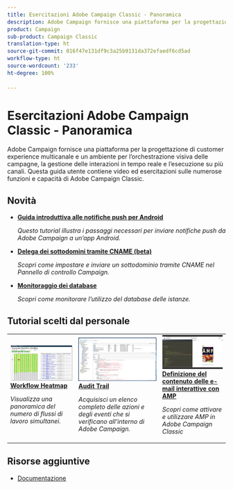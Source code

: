 ```yaml
---
title: Esercitazioni Adobe Campaign Classic - Panoramica
description: Adobe Campaign fornisce una piattaforma per la progettazione di customer experience multicanale e un ambiente per l’orchestrazione visiva delle campagne, la gestione delle interazioni in tempo reale e l’esecuzione su più canali. Questa guida utente contiene video ed esercitazioni sulle numerose funzioni e capacità di Adobe Campaign Standard.
product: Campaign
sub-product: Campaign Classic
translation-type: ht
source-git-commit: 016f47e131df9c3a25b9131da372efaedf6cd5ad
workflow-type: ht
source-wordcount: '233'
ht-degree: 100%

---
```



# Esercitazioni Adobe Campaign Classic - Panoramica

Adobe Campaign fornisce una piattaforma per la progettazione di customer experience multicanale e un ambiente per l’orchestrazione visiva delle campagne, la gestione delle interazioni in tempo reale e l’esecuzione su più canali. Questa guida utente contiene video ed esercitazioni sulle numerose funzioni e capacità di Adobe Campaign Classic.

## Novità

* **[Guida introduttiva alle notifiche push per Android](/help/tutorial-getting-started-with-push-notifications-for-android/introduction.md)**

   *Questo tutorial illustra i passaggi necessari per inviare notifiche push da Adobe Campaign a un’app Android.*


* **[Delega dei sottodomini tramite CNAME (beta)](/help/control-panel-tutorials/subdomains-and-certificates/delegating-subdomains-using-cname.md)**

   *Scopri come impostare e inviare un sottodominio tramite CNAME nel Pannello di controllo Campaign.*

* **[Monitoraggio dei database](/help/control-panel-tutorials/performance-monitoring/monitoring-databases.md)**

   *Scopri come monitorare l’utilizzo del database delle istanze.*

## Tutorial scelti dal personale

<table>
<tr>
  <td>
    <a href="./monitoring-campaign-classic/workflow-heatmap.md">
      <img alt="Workflow Heatmap (video)" src="./assets/workflow-heatmap.png"/>
    </a>
    <div>
      <a href="./monitoring-campaign-classic/workflow-heatmap.md">
    <strong>Workflow Heatmap</strong>
    </a>
    </div>
    <p>
    <em>Visualizza una panoramica del numero di flussi di lavoro simultanei.</em>
    <p>
  </td>
   <td>
    <a href="./monitoring-campaign-classic/audit-trail.md">
      <img alt="Audit Trail (video)" src="./assets/acc-audit-trail-thumb.png" />
    </a>
    <div>
      <a href="./monitoring-campaign-classic/audit-trail.md">
    <strong>Audit Trail</strong>
    </a>
    </div> 
    <p>
    <em>Acquisisci un elenco completo delle azioni e degli eventi che si verificano all’interno di Adobe Campaign.</em>
    <p>
  </td>
  <td>
    <a href="./sending-messages/email-channel/defining-interactive-email-content-with-amp.md">
      <img alt="Definizione del contenuto delle e-mail interattive con AMP (video)" src="./assets/29940.png" />
    </a>
    <div>
      <a href="./sending-messages/email-channel/defining-interactive-email-content-with-amp.md">
    <strong>Definizione del contenuto delle e-mail interattive con AMP</strong>
    </a>
    </div>
    <p>
    <em>Scopri come attivare e utilizzare AMP in Adobe Campaign Classic </em>
    <p>
  </td>
</tr>
</table>

## Risorse aggiuntive

* [Documentazione](https://docs.adobe.com/content/help/it-IT/campaign-classic/using/getting-started/starting-with-adobe-campaign/about-adobe-campaign-classic.html)
